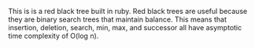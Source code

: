 This is is a red black tree built in ruby.
Red black trees are useful because they are binary search trees that maintain balance.
This means that insertion, deletion, search, min, max, and successor all have asymptotic time complexity of O(log n).